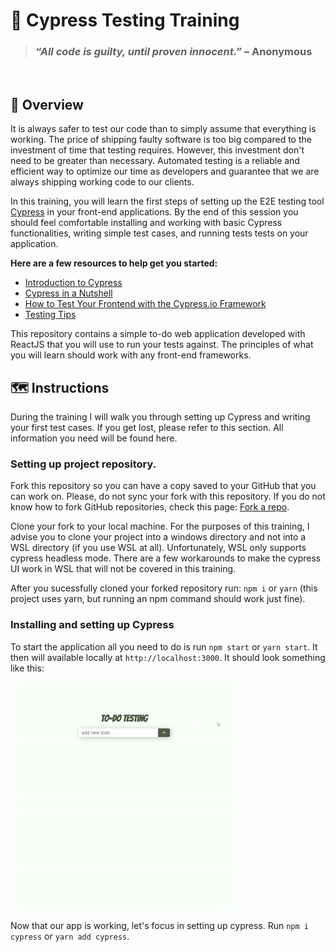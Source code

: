 # :evergreen_tree: Cypress Testing Training

> ### *“All code is guilty, until proven innocent.”* – Anonymous
<br>

## :eyes: Overview
It is always safer to test our code than to simply assume that everything is working. The price of shipping faulty software is too big compared to the investment of time that testing requires. However, this investment don't need to be greater than necessary. Automated testing is a reliable and efficient way to optimize our time as developers and guarantee that we are always shipping working code to our clients.

In this training, you will learn the first steps of setting up the E2E testing tool [Cypress](https://www.cypress.io/) in your front-end applications. By the end of this session you should feel comfortable installing and working with basic Cypress functionalities, writing simple test cases, and running tests tests on your application.

**Here are a few resources to help get you started:**
 - [Introduction to Cypress](https://docs.cypress.io/guides/core-concepts/introduction-to-cypress.html#Cypress-Can-Be-Simple-Sometimes)
 - [Cypress in a Nutshell](https://www.youtube.com/watch?reload=9&v=LcGHiFnBh3Y)
 - [How to Test Your Frontend with the Cypress.io Framework](https://medium.com/free-code-camp/how-to-test-your-frontend-with-the-cypress-io-framework-f048070f4330)
 - [Testing Tips](./testing-tips.md)

This repository contains a simple to-do web application developed with ReactJS that you will use to run your tests against. The principles of what you will learn should work with any front-end frameworks.

 ## :world_map: Instructions

During the training I will walk you through setting up Cypress and writing your first test cases. If you get lost, please refer to this section. All information you need will be found here.

### **Setting up project repository**.

Fork this repository so you can have a copy saved to your GitHub that you can work on. Please, do not sync your fork with this repository. If you do not know how to fork GitHub repositories, check this page: [Fork a repo](https://docs.github.com/en/free-pro-team@latest/github/getting-started-with-github/fork-a-repo).

Clone your fork to your local machine. For the purposes of this training, I advise you to clone your project into a windows directory and not into a WSL directory (if you use WSL at all). Unfortunately, WSL only supports cypress headless mode. There are a few workarounds to make the cypress UI work in WSL that will not be covered in this training.

After you sucessfully cloned your forked repository run: `npm i` or `yarn` (this project uses yarn, but running an npm command should work just fine).

### **Installing and setting up Cypress**

To start the application all you need to do is run `npm start` or `yarn start`. It then will available locally at `http://localhost:3000`. It should look something like this:

![](./assets/todo-testing.gif)

Now that our app is working, let's focus in setting up cypress. Run `npm i cypress` or `yarn add cypress`.
